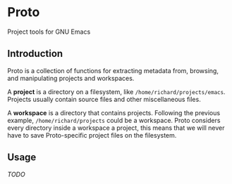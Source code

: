 # Proto

Project tools for GNU Emacs

## Introduction

Proto is a collection of functions for extracting metadata from, browsing, and
manipulating projects and workspaces.

A **project** is a directory on a filesystem, like
`/home/richard/projects/emacs`.  Projects usually contain source files and other
miscellaneous files.

A **workspace** is a directory that contains projects. Following the previous
example, `/home/richard/projects` could be a workspace.  Proto considers every
directory inside a workspace a project, this means that we will never have to
save Proto-specific project files on the filesystem.

## Usage

*TODO*
